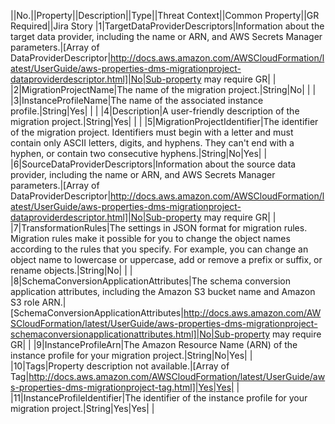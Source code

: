 ||No.||Property||Description||Type||Threat Context||Common Property||GR Required||Jira Story
|1|TargetDataProviderDescriptors|Information about the target data provider, including the name or ARN, and AWS Secrets Manager parameters.|[Array of DataProviderDescriptor|http://docs.aws.amazon.com/AWSCloudFormation/latest/UserGuide/aws-properties-dms-migrationproject-dataproviderdescriptor.html]|No|Sub-property may require GR| |
|2|MigrationProjectName|The name of the migration project.|String|No| | |
|3|InstanceProfileName|The name of the associated instance profile.|String|Yes| | |
|4|Description|A user-friendly description of the migration project.|String|Yes| | |
|5|MigrationProjectIdentifier|The identifier of the migration project. Identifiers must begin with a letter  and must contain only ASCII letters, digits, and hyphens. They can't end with  a hyphen, or contain two consecutive hyphens.|String|No|Yes| |
|6|SourceDataProviderDescriptors|Information about the source data provider, including the name or ARN, and AWS Secrets Manager parameters.|[Array of DataProviderDescriptor|http://docs.aws.amazon.com/AWSCloudFormation/latest/UserGuide/aws-properties-dms-migrationproject-dataproviderdescriptor.html]|No|Sub-property may require GR| |
|7|TransformationRules|The settings in JSON format for migration rules. Migration rules make it possible for you to change  the object names according to the rules that you specify. For example, you can change an object name  to lowercase or uppercase, add or remove a prefix or suffix, or rename objects.|String|No| | |
|8|SchemaConversionApplicationAttributes|The schema conversion application attributes, including the Amazon S3 bucket name and Amazon S3 role ARN.|[SchemaConversionApplicationAttributes|http://docs.aws.amazon.com/AWSCloudFormation/latest/UserGuide/aws-properties-dms-migrationproject-schemaconversionapplicationattributes.html]|No|Sub-property may require GR| |
|9|InstanceProfileArn|The Amazon Resource Name (ARN) of the instance profile for your migration project.|String|No|Yes| |
|10|Tags|Property description not available.|[Array of Tag|http://docs.aws.amazon.com/AWSCloudFormation/latest/UserGuide/aws-properties-dms-migrationproject-tag.html]|Yes|Yes| |
|11|InstanceProfileIdentifier|The identifier of the instance profile for your migration project.|String|Yes|Yes| |
